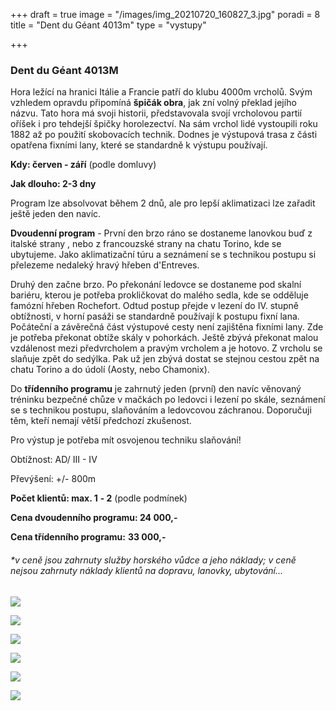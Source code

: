 +++
draft = true
image = "/images/img_20210720_160827_3.jpg"
poradi = 8
title = "Dent du Géant 4013m"
type = "vystupy"

+++
### **Dent du Géant 4013M**

Hora ležící na hranici Itálie a Francie patří do klubu 4000m vrcholů. Svým vzhledem opravdu připomíná **špičák obra**, jak zní volný překlad jejího názvu. Tato hora má svoji historii, představovala svojí vrcholovou partií oříšek i pro tehdejší špičky horolezectví. Na sám vrchol lidé vystoupili roku 1882 až po použití skobovacích technik. Dodnes je výstupová trasa z části opatřena fixními lany, které se standardně k výstupu používají.

 **Kdy: červen - září** (podle domluvy)

**Jak dlouho: 2-3 dny**

Program lze absolvovat během 2 dnů, ale pro lepší aklimatizaci lze zařadit ještě jeden den navíc. 

**Dvoudenní program** - První den brzo ráno se dostaneme lanovkou buď z italské strany , nebo z francouzské strany na chatu Torino, kde se ubytujeme. Jako aklimatizační túru a seznámení se s technikou postupu si přelezeme nedaleký hravý hřeben d'Entreves. 

Druhý den začne brzo. Po překonání ledovce se dostaneme pod skalní bariéru, kterou je potřeba prokličkovat do malého sedla, kde se odděluje famózní hřeben Rochefort. Odtud postup přejde v lezení do IV. stupně obtížnosti, v horní pasáži se standardně používají k postupu fixní lana. Počáteční a závěrečná část výstupové cesty není zajištěna fixními lany. Zde je potřeba překonat obtíže skály v pohorkách. Ještě zbývá překonat malou vzdálenost mezi předvrcholem a pravým vrcholem a je hotovo. Z vrcholu se slaňuje zpět do sedýlka. Pak už jen zbývá dostat se stejnou cestou zpět na chatu Torino a do údolí (Aosty, nebo Chamonix).

Do **třídenního programu** je zahrnutý jeden (první) den navíc věnovaný tréninku bezpečné chůze v mačkách po ledovci i lezení po skále, seznámení se s technikou postupu, slaňováním a ledovcovou záchranou. Doporučuji těm, kteří nemají větší předchozí zkušenost.

Pro výstup je potřeba mít osvojenou techniku slaňování!

Obtížnost: AD/ III - IV

Převýšení: +/- 800m

**Počet klientů: max. 1** **- 2** (podle podmínek)

**Cena dvoudenního programu: 24 000,-**

**Cena třídenního programu:** **33 000,-**

###### *v ceně jsou zahrnuty služby horského vůdce a jeho náklady; v ceně nejsou zahrnuty náklady klientů na dopravu, lanovky, ubytování...

###### 

![](/images/img_20210720_160741_8.jpg)

![](/images/img_20210721_081156_2.jpg)

![](/images/img_20210721_070850_4.jpg)

![](/images/img_20210721_094515_3.jpg)

![](/images/img_20210721_094343_3.jpg)

![](/images/img_20210721_094450_5.jpg)